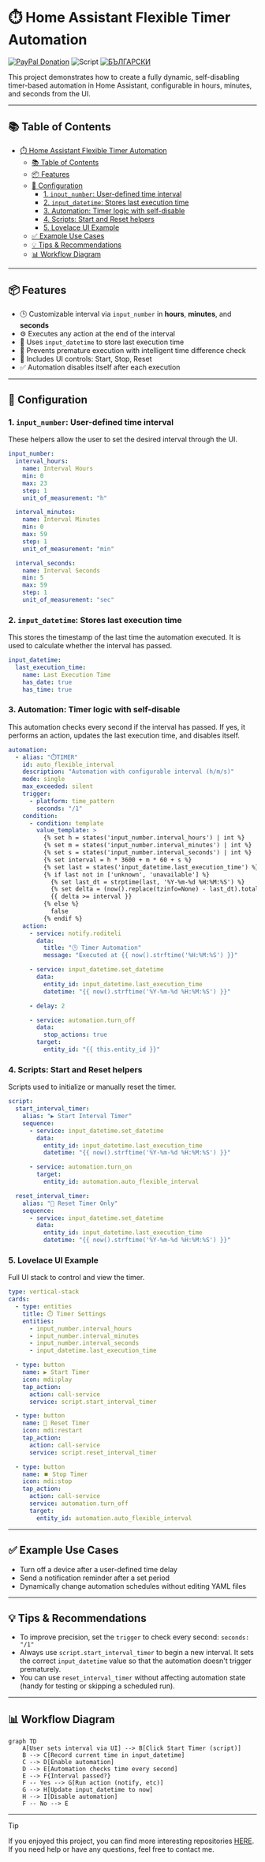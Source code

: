 # ⏱️ Home Assistant Flexible Timer Automation
[![PayPal Donation](https://img.shields.io/badge/PayPal-Дари-синьо?logo=paypal)](https://www.paypal.com/donate/?hosted_button_id=AAWFZVF2XCP5A)
![Script](https://img.shields.io/badge/logo-yaml-green?logo=yaml)
[![БЪЛГАРСКИ](https://img.shields.io/badge/БЪЛГАРСКИ-език-green?logo=translate&labelColor=gray&style=flat-square&link=https://example.com/en)](BG.md)

This project demonstrates how to create a fully dynamic, self-disabling timer-based automation in Home Assistant, configurable in hours, minutes, and seconds from the UI.

---

## 📚 Table of Contents

- [⏱️ Home Assistant Flexible Timer Automation](#️-home-assistant-flexible-timer-automation)
  - [📚 Table of Contents](#-table-of-contents)
  - [📦 Features](#-features)
  - [🔧 Configuration](#-configuration)
    - [1. `input_number`: User-defined time interval](#1-input_number-user-defined-time-interval)
    - [2. `input_datetime`: Stores last execution time](#2-input_datetime-stores-last-execution-time)
    - [3. Automation: Timer logic with self-disable](#3-automation-timer-logic-with-self-disable)
    - [4. Scripts: Start and Reset helpers](#4-scripts-start-and-reset-helpers)
    - [5. Lovelace UI Example](#5-lovelace-ui-example)
  - [✅ Example Use Cases](#-example-use-cases)
  - [💡 Tips \& Recommendations](#-tips--recommendations)
  - [📊 Workflow Diagram](#-workflow-diagram)

---

## 📦 Features

- 🕒 Customizable interval via `input_number` in **hours**, **minutes**, and **seconds**
- ⚙️ Executes any action at the end of the interval
- 💾 Uses `input_datetime` to store last execution time
- 🧠 Prevents premature execution with intelligent time difference check
- 🔘 Includes UI controls: Start, Stop, Reset
- ✅ Automation disables itself after each execution

---

## 🔧 Configuration

### 1. `input_number`: User-defined time interval

These helpers allow the user to set the desired interval through the UI.

```yaml
input_number:
  interval_hours:
    name: Interval Hours
    min: 0
    max: 23
    step: 1
    unit_of_measurement: "h"

  interval_minutes:
    name: Interval Minutes
    min: 0
    max: 59
    step: 1
    unit_of_measurement: "min"

  interval_seconds:
    name: Interval Seconds
    min: 5
    max: 59
    step: 1
    unit_of_measurement: "sec"
```

### 2. `input_datetime`: Stores last execution time

This stores the timestamp of the last time the automation executed. It is used to calculate whether the interval has passed.

```yaml
input_datetime:
  last_execution_time:
    name: Last Execution Time
    has_date: true
    has_time: true
```

### 3. Automation: Timer logic with self-disable

This automation checks every second if the interval has passed. If yes, it performs an action, updates the last execution time, and disables itself.

```yaml
automation:
  - alias: "⏱️TIMER"
    id: auto_flexible_interval
    description: "Automation with configurable interval (h/m/s)"
    mode: single
    max_exceeded: silent
    trigger:
      - platform: time_pattern
        seconds: "/1"
    condition:
      - condition: template
        value_template: >
          {% set h = states('input_number.interval_hours') | int %}
          {% set m = states('input_number.interval_minutes') | int %}
          {% set s = states('input_number.interval_seconds') | int %}
          {% set interval = h * 3600 + m * 60 + s %}
          {% set last = states('input_datetime.last_execution_time') %}
          {% if last not in ['unknown', 'unavailable'] %}
            {% set last_dt = strptime(last, '%Y-%m-%d %H:%M:%S') %}
            {% set delta = (now().replace(tzinfo=None) - last_dt).total_seconds() %}
            {{ delta >= interval }}
          {% else %}
            false
          {% endif %}
    action:
      - service: notify.roditeli
        data:
          title: "🕒 Timer Automation"
          message: "Executed at {{ now().strftime('%H:%M:%S') }}"

      - service: input_datetime.set_datetime
        data:
          entity_id: input_datetime.last_execution_time
          datetime: "{{ now().strftime('%Y-%m-%d %H:%M:%S') }}"

      - delay: 2

      - service: automation.turn_off
        data:
          stop_actions: true
        target:
          entity_id: "{{ this.entity_id }}"
```

### 4. Scripts: Start and Reset helpers

Scripts used to initialize or manually reset the timer.

```yaml
script:
  start_interval_timer:
    alias: "▶️ Start Interval Timer"
    sequence:
      - service: input_datetime.set_datetime
        data:
          entity_id: input_datetime.last_execution_time
          datetime: "{{ now().strftime('%Y-%m-%d %H:%M:%S') }}"

      - service: automation.turn_on
        target:
          entity_id: automation.auto_flexible_interval

  reset_interval_timer:
    alias: "🔄 Reset Timer Only"
    sequence:
      - service: input_datetime.set_datetime
        data:
          entity_id: input_datetime.last_execution_time
          datetime: "{{ now().strftime('%Y-%m-%d %H:%M:%S') }}"
```

### 5. Lovelace UI Example

Full UI stack to control and view the timer.

```yaml
type: vertical-stack
cards:
  - type: entities
    title: ⏱️ Timer Settings
    entities:
      - input_number.interval_hours
      - input_number.interval_minutes
      - input_number.interval_seconds
      - input_datetime.last_execution_time

  - type: button
    name: ▶️ Start Timer
    icon: mdi:play
    tap_action:
      action: call-service
      service: script.start_interval_timer

  - type: button
    name: 🔄 Reset Timer
    icon: mdi:restart
    tap_action:
      action: call-service
      service: script.reset_interval_timer

  - type: button
    name: ⏹️ Stop Timer
    icon: mdi:stop
    tap_action:
      action: call-service
      service: automation.turn_off
      target:
        entity_id: automation.auto_flexible_interval
```

---

## ✅ Example Use Cases

- Turn off a device after a user-defined time delay
- Send a notification reminder after a set period
- Dynamically change automation schedules without editing YAML files

---

## 💡 Tips & Recommendations

- To improve precision, set the `trigger` to check every second: `seconds: "/1"`
- Always use `script.start_interval_timer` to begin a new interval. It sets the correct `input_datetime` value so that the automation doesn't trigger prematurely.
- You can use `reset_interval_timer` without affecting automation state (handy for testing or skipping a scheduled run).

---

## 📊 Workflow Diagram

```mermaid
graph TD
    A[User sets interval via UI] --> B[Click Start Timer (script)]
    B --> C[Record current time in input_datetime]
    C --> D[Enable automation]
    D --> E[Automation checks time every second]
    E --> F{Interval passed?}
    F -- Yes --> G[Run action (notify, etc)]
    G --> H[Update input_datetime to now]
    H --> I[Disable automation]
    F -- No --> E
```

---

> [!TIP]  
> If you enjoyed this project, you can find more interesting repositories [HERE](https://github.com/Bacard1?tab=repositories).  
> If you need help or have any questions, feel free to contact me.

